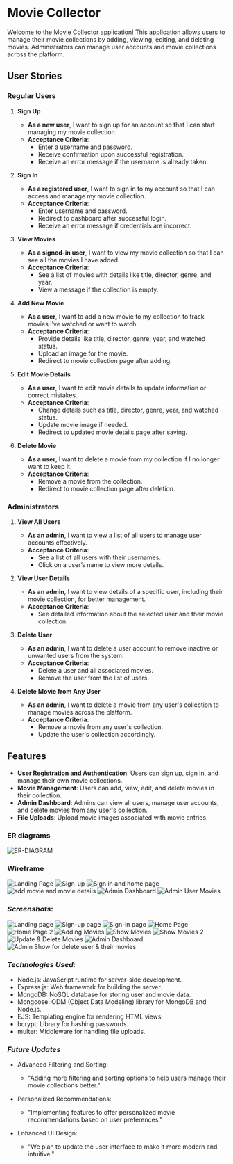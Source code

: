 # Movie Collector

Welcome to the Movie Collector application! This application allows users to manage their movie collections by adding, viewing, editing, and deleting movies. Administrators can manage user accounts and movie collections across the platform.

## User Stories

### Regular Users

1. **Sign Up**

   - **As a new user**, I want to sign up for an account so that I can start managing my movie collection.
   - **Acceptance Criteria**:
     - Enter a username and password.
     - Receive confirmation upon successful registration.
     - Receive an error message if the username is already taken.

2. **Sign In**

   - **As a registered user**, I want to sign in to my account so that I can access and manage my movie collection.
   - **Acceptance Criteria**:
     - Enter username and password.
     - Redirect to dashboard after successful login.
     - Receive an error message if credentials are incorrect.

3. **View Movies**

   - **As a signed-in user**, I want to view my movie collection so that I can see all the movies I have added.
   - **Acceptance Criteria**:
     - See a list of movies with details like title, director, genre, and year.
     - View a message if the collection is empty.

4. **Add New Movie**

   - **As a user**, I want to add a new movie to my collection to track movies I’ve watched or want to watch.
   - **Acceptance Criteria**:
     - Provide details like title, director, genre, year, and watched status.
     - Upload an image for the movie.
     - Redirect to movie collection page after adding.

5. **Edit Movie Details**

   - **As a user**, I want to edit movie details to update information or correct mistakes.
   - **Acceptance Criteria**:
     - Change details such as title, director, genre, year, and watched status.
     - Update movie image if needed.
     - Redirect to updated movie details page after saving.

6. **Delete Movie**
   - **As a user**, I want to delete a movie from my collection if I no longer want to keep it.
   - **Acceptance Criteria**:
     - Remove a movie from the collection.
     - Redirect to movie collection page after deletion.

### Administrators

1. **View All Users**

   - **As an admin**, I want to view a list of all users to manage user accounts effectively.
   - **Acceptance Criteria**:
     - See a list of all users with their usernames.
     - Click on a user’s name to view more details.

2. **View User Details**

   - **As an admin**, I want to view details of a specific user, including their movie collection, for better management.
   - **Acceptance Criteria**:
     - See detailed information about the selected user and their movie collection.

3. **Delete User**

   - **As an admin**, I want to delete a user account to remove inactive or unwanted users from the system.
   - **Acceptance Criteria**:
     - Delete a user and all associated movies.
     - Remove the user from the list of users.

4. **Delete Movie from Any User**
   - **As an admin**, I want to delete a movie from any user's collection to manage movies across the platform.
   - **Acceptance Criteria**:
     - Remove a movie from any user's collection.
     - Update the user's collection accordingly.

## Features

- **User Registration and Authentication**: Users can sign up, sign in, and manage their own movie collections.
- **Movie Management**: Users can add, view, edit, and delete movies in their collection.
- **Admin Dashboard**: Admins can view all users, manage user accounts, and delete movies from any user's collection.
- **File Uploads**: Upload movie images associated with movie entries.

### ER diagrams

![ER-DIAGRAM](image-12.png)

### Wireframe

![Landing Page](image-8.png)
![Sign-up](image-9.png)
![Sign in and home page](image-5.png)
![add movie and movie details](image-6.png)
![Admin Dashboard](image-10.png)
![Admin User Movies](image-11.png)

### ***Screenshots***:

![Landing page](image-13.png)
![Sign-up page](image-14.png)
![Sign-in page](image-15.png)
![Home Page](image-16.png)
![Home Page 2](image-17.png)
![Adding Movies](image-18.png)
![Show Movies](image-19.png)
![Show Movies 2](image-20.png)
![Update & Delete Movies](image-21.png)
![Admin Dashboard](image-22.png)
![Admin Show for delete user & their movies ](image-23.png)




### **_Technologies Used:_**

- Node.js: JavaScript runtime for server-side development.
- Express.js: Web framework for building the server.
- MongoDB: NoSQL database for storing user and movie data.
- Mongoose: ODM (Object Data Modeling) library for MongoDB and Node.js.
- EJS: Templating engine for rendering HTML views.
- bcrypt: Library for hashing passwords.
- multer: Middleware for handling file uploads.

### ***Future Updates***

- Advanced Filtering and Sorting:

  - "Adding more filtering and sorting options to help users manage their movie collections better."

- Personalized Recommendations:

  - "Implementing features to offer personalized movie recommendations based on user preferences."

- Enhanced UI Design:

  - "We plan to update the user interface to make it more modern and intuitive."